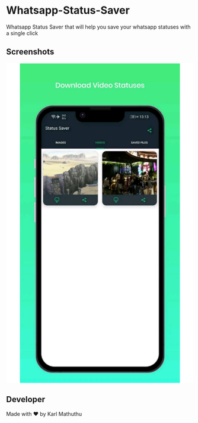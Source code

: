 # Whatsapp-Status-Saver
Whatsapp Status Saver that will help you save your whatsapp statuses with a single click

## Screenshots

<img src="https://github.com/KarlMathuthu/Whatsapp-Status-Saver/blob/master/pic1.png"/>

## Developer

Made with ❤ by Karl Mathuthu
